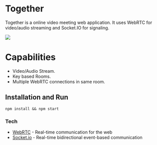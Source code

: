 
# Together
Together is a online video meeting web application. It uses WebRTC for video/audio streaming and Socket.IO for signaling.

![](https://abload.de/img/screenshot2020-05-09a6tkyu.png)

# Capabilities
  - Video/Audio Stream.
  - Key based Rooms.
  - Multiple WebRTC connections in same room.

## Installation and Run
```
npm install && npm start
```

### Tech
* [WebRTC](https://webrtc.org/) - Real-time communication for the web
* [Socket.io](https://github.com/socketio/socket.io) - Real-time bidirectional event-based communication


